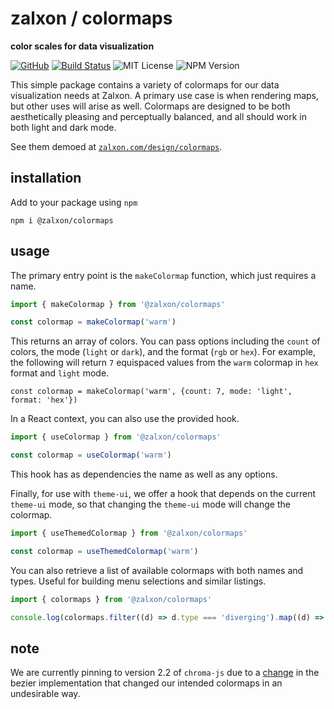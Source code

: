 
# zalxon / colormaps

**color scales for data visualization**

[![GitHub][github-badge]][github]
[![Build Status]][actions]
![MIT License][]
![NPM Version][]

[github]: https://github.com/zalxon/colormaps
[github-badge]: https://badgen.net/badge/-/github?icon=github&label
[build status]: https://github.com/zalxon/colormaps/actions/workflows/main.yml/badge.svg
[actions]: https://github.com/zalxon/colormaps/actions/workflows/main.yml
[mit license]: https://badgen.net/badge/license/MIT/blue
[npm version]: https://badgen.net/npm/v/@zalxon/colormaps

This simple package contains a variety of colormaps for our data visualization needs at Zalxon. A primary use case is when rendering maps, but other uses will arise as well. Colormaps are designed to be both aesthetically pleasing and perceptually balanced, and all should work in both light and dark mode.

See them demoed at [`zalxon.com/design/colormaps`](https://zalxon.com/design/colormaps).

## installation

Add to your package using `npm`

```
npm i @zalxon/colormaps
```

## usage

The primary entry point is the `makeColormap` function, which just requires a name.

```js
import { makeColormap } from '@zalxon/colormaps'

const colormap = makeColormap('warm')
```

This returns an array of colors. You can pass options including the `count` of colors, the mode (`light` or `dark`), and the format (`rgb` or `hex`). For example, the following will return `7` equispaced values from the `warm` colormap in `hex` format and `light` mode.

```
const colormap = makeColormap('warm', {count: 7, mode: 'light', format: 'hex'})
```

In a React context, you can also use the provided hook.

```js
import { useColormap } from '@zalxon/colormaps'

const colormap = useColormap('warm')
```

This hook has as dependencies the name as well as any options.

Finally, for use with `theme-ui`, we offer a hook that depends on the current `theme-ui` mode, so that changing the `theme-ui` mode will change the colormap.

```js
import { useThemedColormap } from '@zalxon/colormaps'

const colormap = useThemedColormap('warm')
```

You can also retrieve a list of available colormaps with both names and types. Useful for building menu selections and similar listings.

```js
import { colormaps } from '@zalxon/colormaps'

console.log(colormaps.filter((d) => d.type === 'diverging').map((d) => d.name))
```

## note

We are currently pinning to version 2.2 of `chroma-js` due to a [change](https://github.com/gka/chroma.js/commit/a0245db2da9b98b68056a212d1c0afdeb3250e0e) in the bezier implementation that changed our intended colormaps in an undesirable way.
